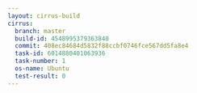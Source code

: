 ```yaml
---
layout: cirrus-build
cirrus:
  branch: master
  build-id: 4548995379363840
  commit: 408ec84684d5832f88ccbf0746fce567dd5fa8e4
  task-id: 6014880401063936
  task-number: 1
  os-name: Ubuntu
  test-result: 0
---
```

